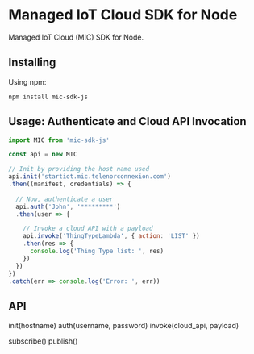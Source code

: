 # Managed IoT Cloud SDK for Node
Managed IoT Cloud (MIC) SDK for Node.

## Installing
Using npm:
```
npm install mic-sdk-js
```

## Usage: Authenticate and Cloud API Invocation
```javascript
import MIC from 'mic-sdk-js'

const api = new MIC

// Init by providing the host name used
api.init('startiot.mic.telenorconnexion.com')
.then((manifest, credentials) => {
  
  // Now, authenticate a user
  api.auth('John', '*********')
  .then(user => {

    // Invoke a cloud API with a payload
    api.invoke('ThingTypeLambda', { action: 'LIST' })
    .then(res => {
      console.log('Thing Type list: ', res)
    })
  })
})
.catch(err => console.log('Error: ', err))
```

## API
init(hostname)
auth(username, password)
invoke(cloud_api, payload)

subscribe()
publish()